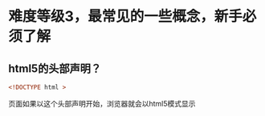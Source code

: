 # 难度等级3，最常见的一些概念，新手必须了解

## html5的头部声明？

```html
<!DOCTYPE html >
```

页面如果以这个头部声明开始，浏览器就会以html5模式显示
